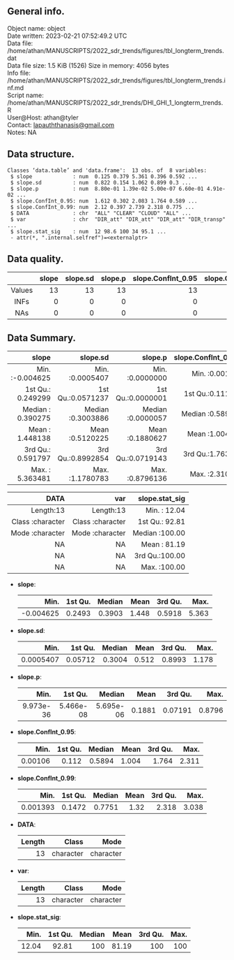 <!-- This is a markdown file. -->


 General info.
---------------

Object name:    object      
Date written:   2023-02-21 07:52:49.2 UTC  
Data file:      /home/athan/MANUSCRIPTS/2022_sdr_trends/figures/tbl_longterm_trends.dat      
Data file size: 1.5 KiB (1526) 
Size in memory: 4056 bytes      
Info file:      /home/athan/MANUSCRIPTS/2022_sdr_trends/figures/tbl_longterm_trends.inf.md      
Script name:    /home/athan/MANUSCRIPTS/2022_sdr_trends/DHI_GHI_1_longterm_trends.R      
User@Host:      athan@tyler   
Contact:        <lapauththanasis@gmail.com>      
Notes:          NA      


 Data structure.
-----------------

```
Classes ‘data.table’ and 'data.frame':	13 obs. of  8 variables:
 $ slope             : num  0.125 0.379 5.361 0.396 0.592 ...
 $ slope.sd          : num  0.822 0.154 1.062 0.899 0.3 ...
 $ slope.p           : num  8.80e-01 1.39e-02 5.00e-07 6.60e-01 4.91e-02 ...
 $ slope.ConfInt_0.95: num  1.612 0.302 2.083 1.764 0.589 ...
 $ slope.ConfInt_0.99: num  2.12 0.397 2.739 2.318 0.775 ...
 $ DATA              : chr  "ALL" "CLEAR" "CLOUD" "ALL" ...
 $ var               : chr  "DIR_att" "DIR_att" "DIR_att" "DIR_transp" ...
 $ slope.stat_sig    : num  12 98.6 100 34 95.1 ...
 - attr(*, ".internal.selfref")=<externalptr> 
```


 Data quality.
---------------

| &nbsp; | slope | slope.sd | slope.p | slope.ConfInt_0.95 | slope.ConfInt_0.99 | DATA | var | slope.stat_sig |
|:------:|------:|---------:|--------:|-------------------:|-------------------:|-----:|----:|---------------:|
| Values |    13 |       13 |      13 |                 13 |                 13 |    0 |   0 |             13 |
|  INFs  |     0 |        0 |       0 |                  0 |                  0 |    0 |   0 |              0 |
|  NAs   |     0 |        0 |       0 |                  0 |                  0 |    0 |   0 |              0 |


 Data Summary.
---------------

|             slope |          slope.sd |           slope.p | slope.ConfInt_0.95 | slope.ConfInt_0.99 |
|------------------:|------------------:|------------------:|-------------------:|-------------------:|
| Min.   :-0.004625 | Min.   :0.0005407 | Min.   :0.0000000 |    Min.   :0.00106 |   Min.   :0.001393 |
| 1st Qu.: 0.249299 | 1st Qu.:0.0571237 | 1st Qu.:0.0000001 |    1st Qu.:0.11198 |   1st Qu.:0.147178 |
| Median : 0.390275 | Median :0.3003886 | Median :0.0000057 |    Median :0.58938 |   Median :0.775057 |
| Mean   : 1.448138 | Mean   :0.5120225 | Mean   :0.1880627 |    Mean   :1.00425 |   Mean   :1.320344 |
| 3rd Qu.: 0.591797 | 3rd Qu.:0.8992854 | 3rd Qu.:0.0719143 |    3rd Qu.:1.76355 |   3rd Qu.:2.318453 |
| Max.   : 5.363481 | Max.   :1.1780783 | Max.   :0.8796136 |    Max.   :2.31074 |   Max.   :3.038150 |

 

|             DATA |              var | slope.stat_sig |
|-----------------:|-----------------:|---------------:|
|        Length:13 |        Length:13 | Min.   : 12.04 |
| Class :character | Class :character | 1st Qu.: 92.81 |
| Mode  :character | Mode  :character | Median :100.00 |
|               NA |               NA | Mean   : 81.19 |
|               NA |               NA | 3rd Qu.:100.00 |
|               NA |               NA | Max.   :100.00 |



  * **slope**:


    |      Min. | 1st Qu. | Median |  Mean | 3rd Qu. |  Max. |
    |----------:|--------:|-------:|------:|--------:|------:|
    | -0.004625 |  0.2493 | 0.3903 | 1.448 |  0.5918 | 5.363 |

  * **slope.sd**:


    |      Min. | 1st Qu. | Median |  Mean | 3rd Qu. |  Max. |
    |----------:|--------:|-------:|------:|--------:|------:|
    | 0.0005407 | 0.05712 | 0.3004 | 0.512 |  0.8993 | 1.178 |

  * **slope.p**:


    |      Min. |   1st Qu. |    Median |   Mean | 3rd Qu. |   Max. |
    |----------:|----------:|----------:|-------:|--------:|-------:|
    | 9.973e-36 | 5.466e-08 | 5.695e-06 | 0.1881 | 0.07191 | 0.8796 |

  * **slope.ConfInt_0.95**:


    |    Min. | 1st Qu. | Median |  Mean | 3rd Qu. |  Max. |
    |--------:|--------:|-------:|------:|--------:|------:|
    | 0.00106 |   0.112 | 0.5894 | 1.004 |   1.764 | 2.311 |

  * **slope.ConfInt_0.99**:


    |     Min. | 1st Qu. | Median | Mean | 3rd Qu. |  Max. |
    |---------:|--------:|-------:|-----:|--------:|------:|
    | 0.001393 |  0.1472 | 0.7751 | 1.32 |   2.318 | 3.038 |

  * **DATA**:


    | Length |     Class |      Mode |
    |-------:|----------:|----------:|
    |     13 | character | character |

  * **var**:


    | Length |     Class |      Mode |
    |-------:|----------:|----------:|
    |     13 | character | character |

  * **slope.stat_sig**:


    |  Min. | 1st Qu. | Median |  Mean | 3rd Qu. | Max. |
    |------:|--------:|-------:|------:|--------:|-----:|
    | 12.04 |   92.81 |    100 | 81.19 |     100 |  100 |


<!-- end of list -->


